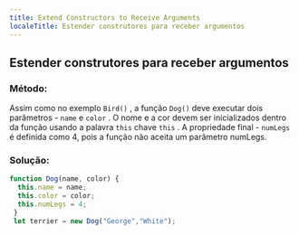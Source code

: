 ```yaml
---
title: Extend Constructors to Receive Arguments
localeTitle: Estender construtores para receber argumentos
---
```

## Estender construtores para receber argumentos

### Método:

Assim como no exemplo `Bird()` , a função `Dog()` deve executar dois parâmetros - `name` e `color` . O nome e a cor devem ser inicializados dentro da função usando a palavra `this` chave `this` . A propriedade final - `numLegs` é definida como 4, pois a função não aceita um parâmetro numLegs.

### Solução:

```javascript
function Dog(name, color) { 
  this.name = name; 
  this.color = color; 
  this.numLegs = 4; 
 } 
 let terrier = new Dog("George","White"); 

```